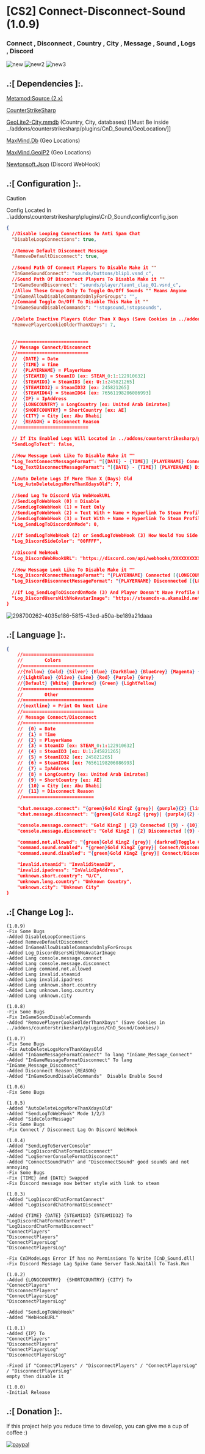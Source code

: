 # [CS2] Connect-Disconnect-Sound (1.0.9)

### Connect , Disconnect , Country , City , Message , Sound , Logs , Discord

![new](https://github.com/oqyh/cs2-Connect-Disconnect-Sound/assets/48490385/d91ed87b-15f6-412e-bb82-e1262fa5573e)
![new2](https://github.com/oqyh/cs2-Connect-Disconnect-Sound/assets/48490385/2fc00ccb-0454-47ad-ab5c-0b9b1c2fd4fb)
![new3](https://github.com/oqyh/cs2-Connect-Disconnect-Sound/assets/48490385/f7af3325-7675-4103-ba78-2a7d681ba3c2)


## .:[ Dependencies ]:.
[Metamod:Source (2.x)](https://www.sourcemm.net/downloads.php/?branch=master)

[CounterStrikeSharp](https://github.com/roflmuffin/CounterStrikeSharp/releases)

[GeoLite2-City.mmdb](https://github.com/P3TERX/GeoLite.mmdb) (Country, City, databases) [[Must Be inside ../addons/counterstrikesharp/plugins/CnD_Sound/GeoLocation/]]

[MaxMind.Db](https://www.nuget.org/packages/MaxMind.Db) (Geo Locations)

[MaxMind.GeoIP2](https://www.nuget.org/packages/MaxMind.GeoIP2) (Geo Locations)

[Newtonsoft.Json](https://www.nuget.org/packages/Newtonsoft.Json) (Discord WebHook)



## .:[ Configuration ]:.

> [!CAUTION]
> Config Located In ..\addons\counterstrikesharp\plugins\CnD_Sound\config\config.json                                           
>

```json
{
  //Disable Looping Connections To Anti Spam Chat
  "DisableLoopConnections": true,
  
  //Remove Default Disconnect Message 
  "RemoveDefaultDisconnect": true,
  
  //Sound Path Of Connect Players To Disable Make it ""
  "InGameSoundConnect": "sounds/buttons/blip1.vsnd_c",
  //Sound Path Of Disconnect Players To Disable Make it ""
  "InGameSoundDisconnect": "sounds/player/taunt_clap_01.vsnd_c",
  //Allow These Group Only To Toggle On/Off Sounds "" Means Anyone
  "InGameAllowDisableCommandsOnlyForGroups": "",
  //Command Toggle On/Off To Disable This Make it ""
  "InGameSoundDisableCommands": "!stopsound,!stopsounds",
  
  //Delete Inactive Players Older Than X Days (Save Cookies in ../addons/counterstrikesharp/plugins/CnD_Sound/Cookies/)
  "RemovePlayerCookieOlderThanXDays": 7,
  
  
  //==========================
  // Message Connect/Disconnect
  //==========================
  //  {DATE} = Date
  //  {TIME} = Time
  //  {PLAYERNAME} = PlayerName
  //  {STEAMID} = SteamID [ex: STEAM_0:1:122910632]
  //  {STEAMID3} = SteamID3 [ex: U:1:245821265]
  //  {STEAMID32} = SteamID32 [ex: 245821265]
  //  {STEAMID64} = SteamID64 [ex: 76561198206086993]
  //  {IP} = IpAddress
  //  {LONGCOUNTRY} = LongCountry [ex: United Arab Emirates]
  //  {SHORTCOUNTRY} = ShortCountry [ex: AE]
  //  {CITY} = City [ex: Abu Dhabi]
  //  {REASON} = Disconnect Reason 
  //==========================
  
  // If Its Enabled Logs Will Located in ../addons/counterstrikesharp/plugins/CnD_Sound/logs/
  "SendLogToText": false,
  
  //How Message Look Like To Disable Make it ""
  "Log_TextConnectMessageFormat": "[{DATE} - {TIME}] {PLAYERNAME} Connected [{SHORTCOUNTRY} - {CITY}] [{STEAMID} - {IP}]",
  "Log_TextDisconnectMessageFormat": "[{DATE} - {TIME}] {PLAYERNAME} Disconnected [{SHORTCOUNTRY} - {CITY}] [{STEAMID64}] [{STEAMID} - {IP}] [{REASON}]",
  
  //Auto Delete Logs If More Than X (Days) Old
  "Log_AutoDeleteLogsMoreThanXdaysOld": 7,
  
  //Send Log To Discord Via WebHookURL
  //SendLogToWebHook (0) = Disable
  //SendLogToWebHook (1) = Text Only
  //SendLogToWebHook (2) = Text With + Name + Hyperlink To Steam Profile
  //SendLogToWebHook (3) = Text With + Name + Hyperlink To Steam Profile + Profile Picture
  "Log_SendLogToDiscordOnMode": 0,
  
  //If SendLogToWebHook (2) or SendLogToWebHook (3) How Would You Side Color Message To Be Check (https://www.color-hex.com/) For Colors
  "Log_DiscordSideColor": "00FFFF",
  
  //Discord WebHook
  "Log_DiscordWebHookURL": "https://discord.com/api/webhooks/XXXXXXXXXXXXXXXXXXXXXXXXXXXXXXXXXXXXXXXXXXXXXXXXXXXXXX",
  
  //How Message Look Like To Disable Make it ""
  "Log_DiscordConnectMessageFormat": "{PLAYERNAME} Connected [{LONGCOUNTRY} - {CITY}]",
  "Log_DiscordDisconnectMessageFormat": "{PLAYERNAME} Disconnected [{LONGCOUNTRY} - {CITY}] [{REASON}]",
  
  //If Log_SendLogToDiscordOnMode (3) And Player Doesn't Have Profile Picture Which Picture Do You Like To Be Replaced
  "Log_DiscordUsersWithNoAvatarImage": "https://steamcdn-a.akamaihd.net/steamcommunity/public/images/avatars/b5/b5bd56c1aa4644a474a2e4972be27ef9e82e517e_full.jpg",
}
```

![298700262-4035e186-58f5-43ed-a50a-be189a21daaa](https://github.com/oqyh/cs2-Connect-Disconnect-Sound/assets/48490385/d8123288-e157-4fb2-87b3-8a10e4cf6f6e)


## .:[ Language ]:.
```json
{
	//==========================
	//        Colors
	//==========================
	//{Yellow} {Gold} {Silver} {Blue} {DarkBlue} {BlueGrey} {Magenta} {LightRed}
	//{LightBlue} {Olive} {Lime} {Red} {Purple} {Grey}
	//{Default} {White} {Darkred} {Green} {LightYellow}
	//==========================
	//        Other
	//==========================
	//{nextline} = Print On Next Line
	//==========================
	// Message Connect/Disconnect
	//==========================
	//  {0} = Date
	//  {1} = Time
	//  {2} = PlayerName
	//  {3} = SteamID [ex: STEAM_0:1:122910632]
	//  {4} = SteamID3 [ex: U:1:245821265]
	//  {5} = SteamID32 [ex: 245821265]
	//  {6} = SteamID64 [ex: 76561198206086993]
	//  {7} = IpAddress
	//  {8} = LongCountry [ex: United Arab Emirates]
	//  {9} = ShortCountry [ex: AE]
	//  {10} = City [ex: Abu Dhabi]
	//  {11} = Disconnect Reason 
	//==========================
	
	"chat.message.connect": "{green}Gold KingZ {grey}| {purple}{2} {lime}Connected [{9} - {10}]",
	"chat.message.disconnect": "{green}Gold KingZ {grey}| {purple}{2} {red}Disconnected [{11}]",

	"console.message.connect": "Gold KingZ | {2} Connected [{9} - {10}]",
	"console.message.disconnect": "Gold KingZ | {2} Disconnected [{9} - {10}] [{11}]",

	"command.not.allowed": "{green}Gold KingZ {grey}| {darkred}Toggle Connect/Disconnect Sounds For Vips",
	"command.sound.enabled": "{green}Gold KingZ {grey}| Connect/Disconnect Sounds Has Been {lime}Enabled",
	"command.sound.disabled": "{green}Gold KingZ {grey}| Connect/Disconnect Sounds Has Been {darkred}Disabled",

	"invalid.steamid": "InvalidSteamID",
	"invalid.ipadress": "InValidIpAddress",
	"unknown.short.country": "U/C",
	"unknown.long.country": "Unknown Country",
	"unknown.city": "Unknown City"
}
```

## .:[ Change Log ]:.
```
(1.0.9)
-Fix Some Bugs
-Added DisableLoopConnections
-Added RemoveDefaultDisconnect
-Added InGameAllowDisableCommandsOnlyForGroups
-Added Log_DiscordUsersWithNoAvatarImage
-Added Lang console.message.connect
-Added Lang console.message.disconnect
-Added Lang command.not.allowed
-Added Lang invalid.steamid
-Added Lang invalid.ipadress
-Added Lang unknown.short.country
-Added Lang unknown.long.country
-Added Lang unknown.city

(1.0.8)
-Fix Some Bugs
-Fix InGameSoundDisableCommands
-Added "RemovePlayerCookieOlderThanXDays" (Save Cookies in ../addons/counterstrikesharp/plugins/CnD_Sound/Cookies/)

(1.0.7)
-Fix Some Bugs
-Fix AutoDeleteLogsMoreThanXdaysOld
-Added "InGameMessageFormatConnect" To lang "InGame_Message_Connect" 
-Added "InGameMessageFormatDisconnect" To lang "InGame_Message_Disconnect" 
-Added Disconnect Reason {REASON}
-Added "InGameSoundDisableCommands"  Disable Enable Sound

(1.0.6)
-Fix Some Bugs

(1.0.5)
-Added "AutoDeleteLogsMoreThanXdaysOld"
-Added "SendLogToWebHook" Mode 1/2/3
-Added "SideColorMessage"
-Fix Some Bugs
-Fix Connect / Disconnect Lag On Discord WebHook

(1.0.4)
-Added "SendLogToServerConsole"
-Added "LogDiscordChatFormatDisconnect" 
-Added "LogServerConsoleFormatDisconnect"
-Added "ConnectSoundPath" and "DisconnectSound" good sounds and not annoying
-Fix Some Bugs
-Fix {TIME} and {DATE} Swapped
-Fix Discord message now better style with link to steam

(1.0.3)
-Added "LogDiscordChatFormatConnect"
-Added "LogDiscordChatFormatDisconnect" 

-Added {TIME} {DATE} {STEAMID3} {STEAMID32} To
"LogDiscordChatFormatConnect"
"LogDiscordChatFormatDisconnect" 
"ConnectPlayers"
"DisconnectPlayers"
"ConnectPlayersLog"
"DisconnectPlayersLog"

-Fix CnDModeLogs Error If has no Permissions To Write [CnD_Sound.dll]
-Fix Discord Message Lag Spike Game Server Task.WaitAll To Task.Run

(1.0.2)
-Added {LONGCOUNTRY}  {SHORTCOUNTRY} {CITY} To
"ConnectPlayers"
"DisconnectPlayers"
"ConnectPlayersLog"
"DisconnectPlayersLog"

-Added "SendLogToWebHook"
-Added "WebHookURL"

(1.0.1)
-Added {IP} To
"ConnectPlayers"
"DisconnectPlayers"
"ConnectPlayersLog"
"DisconnectPlayersLog"

-Fixed if "ConnectPlayers" / "DisconnectPlayers" / "ConnectPlayersLog" / "DisconnectPlayersLog"
empty then disable it

(1.0.0)
-Initial Release
```

## .:[ Donation ]:.

If this project help you reduce time to develop, you can give me a cup of coffee :)

[![paypal](https://www.paypalobjects.com/en_US/i/btn/btn_donateCC_LG.gif)](https://paypal.me/oQYh)
